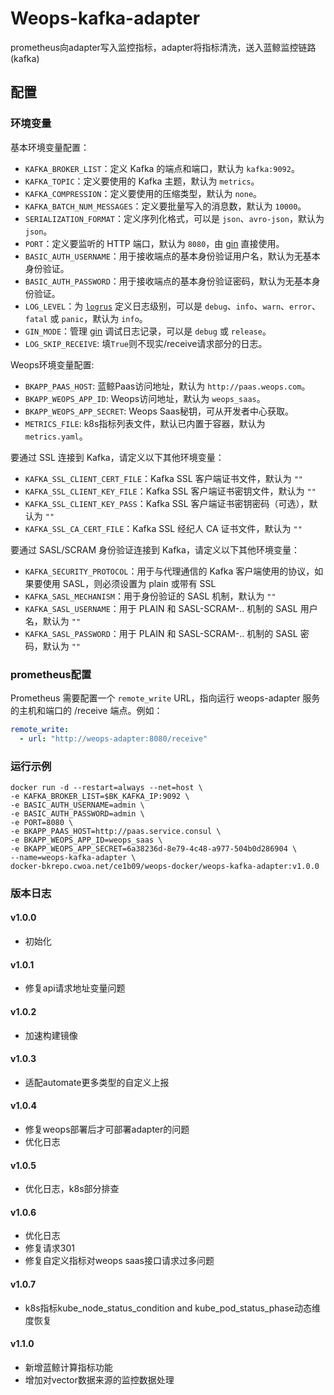# Weops-kafka-adapter
prometheus向adapter写入监控指标，adapter将指标清洗，送入蓝鲸监控链路(kafka)

## 配置

### 环境变量
基本环境变量配置：
- `KAFKA_BROKER_LIST`：定义 Kafka 的端点和端口，默认为 `kafka:9092`。
- `KAFKA_TOPIC`：定义要使用的 Kafka 主题，默认为 `metrics`。
- `KAFKA_COMPRESSION`：定义要使用的压缩类型，默认为 `none`。
- `KAFKA_BATCH_NUM_MESSAGES`：定义要批量写入的消息数，默认为 `10000`。
- `SERIALIZATION_FORMAT`：定义序列化格式，可以是 `json`、`avro-json`，默认为 `json`。
- `PORT`：定义要监听的 HTTP 端口，默认为 `8080`，由 [gin](https://github.com/gin-gonic/gin) 直接使用。
- `BASIC_AUTH_USERNAME`：用于接收端点的基本身份验证用户名，默认为无基本身份验证。
- `BASIC_AUTH_PASSWORD`：用于接收端点的基本身份验证密码，默认为无基本身份验证。
- `LOG_LEVEL`：为 [`logrus`](https://github.com/sirupsen/logrus) 定义日志级别，可以是 `debug`、`info`、`warn`、`error`、`fatal` 或 `panic`，默认为 `info`。
- `GIN_MODE`：管理 [gin](https://github.com/gin-gonic/gin) 调试日志记录，可以是 `debug` 或 `release`。
- `LOG_SKIP_RECEIVE`: 填`True`则不现实/receive请求部分的日志。

Weops环境变量配置:
- `BKAPP_PAAS_HOST`: 蓝鲸Paas访问地址，默认为 `http://paas.weops.com`。
- `BKAPP_WEOPS_APP_ID`: Weops访问地址，默认为 `weops_saas`。
- `BKAPP_WEOPS_APP_SECRET`: Weops Saas秘钥，可从开发者中心获取。
- `METRICS_FILE`: k8s指标列表文件，默认已内置于容器，默认为 `metrics.yaml`。



要通过 SSL 连接到 Kafka，请定义以下其他环境变量：
- `KAFKA_SSL_CLIENT_CERT_FILE`：Kafka SSL 客户端证书文件，默认为 `""`
- `KAFKA_SSL_CLIENT_KEY_FILE`：Kafka SSL 客户端证书密钥文件，默认为 `""`
- `KAFKA_SSL_CLIENT_KEY_PASS`：Kafka SSL 客户端证书密钥密码（可选），默认为 `""`
- `KAFKA_SSL_CA_CERT_FILE`：Kafka SSL 经纪人 CA 证书文件，默认为 `""`

要通过 SASL/SCRAM 身份验证连接到 Kafka，请定义以下其他环境变量：
- `KAFKA_SECURITY_PROTOCOL`：用于与代理通信的 Kafka 客户端使用的协议，如果要使用 SASL，则必须设置为 plain 或带有 SSL
- `KAFKA_SASL_MECHANISM`：用于身份验证的 SASL 机制，默认为 `""`
- `KAFKA_SASL_USERNAME`：用于 PLAIN 和 SASL-SCRAM-.. 机制的 SASL 用户名，默认为 `""`
- `KAFKA_SASL_PASSWORD`：用于 PLAIN 和 SASL-SCRAM-.. 机制的 SASL 密码，默认为 `""`

### prometheus配置

Prometheus 需要配置一个 `remote_write` URL，指向运行 weops-adapter 服务的主机和端口的 /receive 端点。例如：
```yaml
remote_write:
  - url: "http://weops-adapter:8080/receive"
```

### 运行示例
```shell
docker run -d --restart=always --net=host \
-e KAFKA_BROKER_LIST=$BK_KAFKA_IP:9092 \
-e BASIC_AUTH_USERNAME=admin \
-e BASIC_AUTH_PASSWORD=admin \
-e PORT=8080 \
-e BKAPP_PAAS_HOST=http://paas.service.consul \
-e BKAPP_WEOPS_APP_ID=weops_saas \
-e BKAPP_WEOPS_APP_SECRET=6a38236d-8e79-4c48-a977-504b0d286904 \
--name=weops-kafka-adapter \
docker-bkrepo.cwoa.net/ce1b09/weops-docker/weops-kafka-adapter:v1.0.0
```

### 版本日志

#### v1.0.0
- 初始化

#### v1.0.1
- 修复api请求地址变量问题

#### v1.0.2
- 加速构建镜像

#### v1.0.3
- 适配automate更多类型的自定义上报

#### v1.0.4
- 修复weops部署后才可部署adapter的问题
- 优化日志


#### v1.0.5
- 优化日志，k8s部分排查

#### v1.0.6
- 优化日志
- 修复请求301
- 修复自定义指标对weops saas接口请求过多问题

#### v1.0.7
- k8s指标kube_node_status_condition and kube_pod_status_phase动态维度恢复

#### v1.1.0
- 新增蓝鲸计算指标功能
- 增加对vector数据来源的监控数据处理